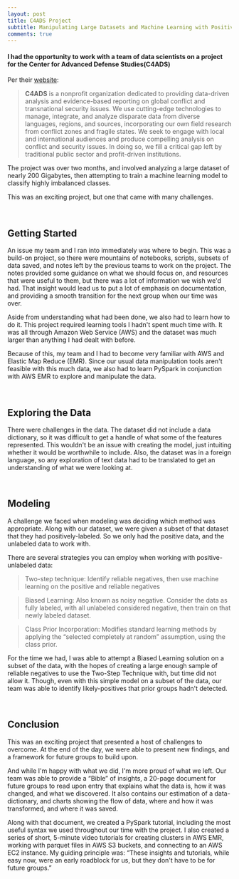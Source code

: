 ```yaml
---
layout: post
title: C4ADS Project
subtitle: Manipulating Large Datasets and Machine Learning with Positive-Unlabeled Data
comments: true
---
```


#### I had the opportunity to work with a team of data scientists on a project for the Center for Advanced Defense Studies(**C4ADS**)


Per their [website](https://c4ads.org/):

> **C4ADS** is a nonprofit organization dedicated to providing data-driven analysis and evidence-based reporting on global conflict and transnational security issues.
We use cutting-edge technologies to manage, integrate, and analyze disparate data from diverse languages, regions, and sources, incorporating our own field research from conflict zones and fragile states. We seek to engage with local and international audiences and produce compelling analysis on conflict and security issues. In doing so, we fill a critical gap left by traditional public sector and profit-driven institutions.

The project was over two months, and involved analyzing a large dataset of nearly 200 Gigabytes, then attempting to train a machine learning model to classify highly imbalanced classes.

This was an exciting project, but one that came with many challenges.

&nbsp;
&nbsp;
&nbsp;

## Getting Started

An issue my team and I ran into immediately was where to begin. This was a build-on project, so there were mountains of notebooks, scripts, subsets of data saved, and notes left by the previous teams to work on the project. The notes provided some guidance on what we should focus on, and resources that were useful to them, but there was a lot of information we wish we'd had. That insight would lead us to put a lot of emphasis on documentation, and providing a smooth transition for the next group when our time was over.

Aside from understanding what had been done, we also had to learn how to do it. This project required learning tools I hadn't spent much time with. It was all through Amazon Web Service (AWS) and the dataset was much larger than anything I had dealt with before. 

Because of this, my team and I had to become very familiar with AWS and Elastic Map Reduce (EMR). Since our usual data manipulation tools aren't feasible with this much data, we also had to learn PySpark in conjunction with AWS EMR to explore and manipulate the data.

&nbsp;
&nbsp;
&nbsp;

## Exploring the Data

There were challenges in the data. The dataset did not include a data dictionary, so it was difficult to get a handle of what some of the features represented. This wouldn't be an issue with creating the model, just intuiting whether it would be worthwhile to include. Also, the dataset was in a foreign language, so any exploration of text data had to be translated to get an understanding of what we were looking at.

&nbsp;
&nbsp;
&nbsp;

## Modeling

A challenge we faced when modeling was deciding which method was appropriate. Along with our dataset, we were given a subset of that dataset that they had positively-labeled. So we only had the positive data, and the unlabeled data to work with. 

There are several strategies you can employ when working with positive-unlabeled data: 


> Two-step technique: Identify reliable negatives, then use machine learning on the positive and reliable negatives

> Biased Learning: Also known as noisy negative. Consider the data as fully labeled, with all unlabeled considered negative, then train on that newly labeled dataset.

> Class Prior Incorporation: Modifies standard learning methods by applying the “selected completely at random” assumption, using the class prior.


For the time we had, I was able to attempt a Biased Learning solution on a subset of the data, with the hopes of creating a large enough sample of reliable negatives to use the Two-Step Technique with, but time did not allow it. Though, even with this simple model on a subset of the data, our team was able to identify likely-positives that prior groups hadn't detected.

&nbsp;
&nbsp;
&nbsp;

## Conclusion

This was an exciting project that presented a host of challenges to overcome. At the end of the day, we were able to present new findings, and a framework for future groups to build upon.

And while I'm happy with what we did, I'm more proud of what we left. Our team was able to provide a “Bible” of insights, a 20-page document for future groups to read upon entry that explains what the data is, how it was changed, and what we discovered. It also contains our estimation of a data-dictionary, and charts showing the flow of data, where and how it was transformed, and where it was saved.

Along with that document, we created a PySpark tutorial, including the most useful syntax we used throughout our time with the project. I also created a series of short, 5-minute video tutorials for creating clusters in AWS EMR, working with parquet files in AWS S3 buckets, and connecting to an AWS EC2 instance. My guiding principle was: “These insights and tutorials, while easy now, were an early roadblock for us, but they don't have to be for future groups.”
